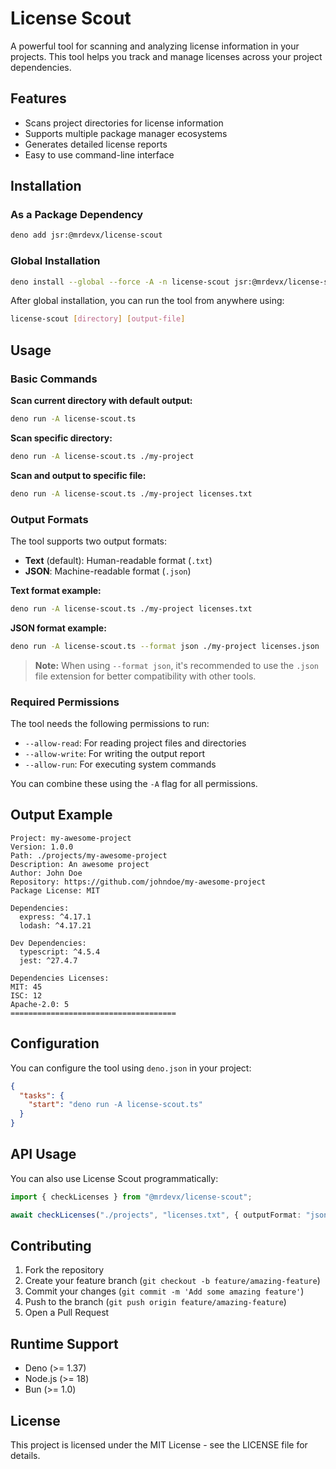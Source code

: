 # License Scout

A powerful tool for scanning and analyzing license information in your projects. This tool helps you track and manage licenses across your project dependencies.

## Features

- Scans project directories for license information
- Supports multiple package manager ecosystems
- Generates detailed license reports
- Easy to use command-line interface

## Installation

### As a Package Dependency

```bash
deno add jsr:@mrdevx/license-scout
```

### Global Installation

```bash
deno install --global --force -A -n license-scout jsr:@mrdevx/license-scout
```

After global installation, you can run the tool from anywhere using:

```bash
license-scout [directory] [output-file]
```

## Usage

### Basic Commands

**Scan current directory with default output:**

```bash
deno run -A license-scout.ts
```

**Scan specific directory:**

```bash
deno run -A license-scout.ts ./my-project
```

**Scan and output to specific file:**

```bash
deno run -A license-scout.ts ./my-project licenses.txt
```

### Output Formats

The tool supports two output formats:

- **Text** (default): Human-readable format (`.txt`)
- **JSON**: Machine-readable format (`.json`)

**Text format example:**

```bash
deno run -A license-scout.ts ./my-project licenses.txt
```

**JSON format example:**

```bash
deno run -A license-scout.ts --format json ./my-project licenses.json
```

> **Note:** When using `--format json`, it's recommended to use the `.json` file extension for better compatibility with other tools.

### Required Permissions

The tool needs the following permissions to run:

- `--allow-read`: For reading project files and directories
- `--allow-write`: For writing the output report
- `--allow-run`: For executing system commands

You can combine these using the `-A` flag for all permissions.

## Output Example

```text
Project: my-awesome-project
Version: 1.0.0
Path: ./projects/my-awesome-project
Description: An awesome project
Author: John Doe
Repository: https://github.com/johndoe/my-awesome-project
Package License: MIT

Dependencies:
  express: ^4.17.1
  lodash: ^4.17.21

Dev Dependencies:
  typescript: ^4.5.4
  jest: ^27.4.7

Dependencies Licenses:
MIT: 45
ISC: 12
Apache-2.0: 5
=====================================
```

## Configuration

You can configure the tool using `deno.json` in your project:

```json
{
  "tasks": {
    "start": "deno run -A license-scout.ts"
  }
}
```

## API Usage

You can also use License Scout programmatically:

```typescript
import { checkLicenses } from "@mrdevx/license-scout";

await checkLicenses("./projects", "licenses.txt", { outputFormat: "json" });
```

## Contributing

1. Fork the repository
2. Create your feature branch (`git checkout -b feature/amazing-feature`)
3. Commit your changes (`git commit -m 'Add some amazing feature'`)
4. Push to the branch (`git push origin feature/amazing-feature`)
5. Open a Pull Request

## Runtime Support

- Deno (>= 1.37)
- Node.js (>= 18)
- Bun (>= 1.0)

## License

This project is licensed under the MIT License - see the LICENSE file for details.
